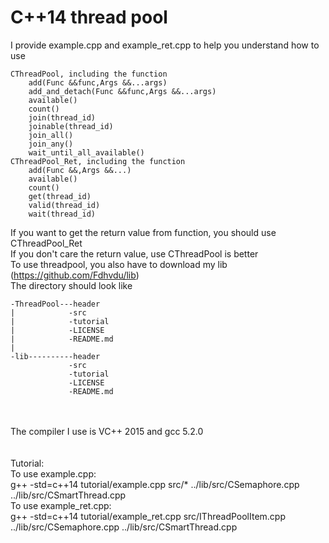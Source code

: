 # C++14 thread pool
I provide example.cpp and example_ret.cpp to help you understand how to use

	CThreadPool, including the function
		add(Func &&func,Args &&...args)
		add_and_detach(Func &&func,Args &&...args)
		available()
		count()
		join(thread_id)
		joinable(thread_id)
		join_all()
		join_any()
		wait_until_all_available()
	CThreadPool_Ret, including the function
		add(Func &&,Args &&...)
		available()
		count()
		get(thread_id)
		valid(thread_id)
		wait(thread_id)
If you want to get the return value from function, you should use CThreadPool_Ret<br/>
If you don't care the return value, use CThreadPool is better<br/>
To use threadpool, you also have to download my lib (https://github.com/Fdhvdu/lib)<br/>
The directory should look like

	-ThreadPool---header
	|            -src
	|            -tutorial
	|            -LICENSE
	|            -README.md
	|
	-lib----------header
	             -src
	             -tutorial
	             -LICENSE
	             -README.md

<br/><br/>The compiler I use is VC++ 2015 and gcc 5.2.0<br/><br/><br/>
Tutorial:<br/>
To use example.cpp:<br/>
g++ -std=c++14 tutorial/example.cpp src/* ../lib/src/CSemaphore.cpp ../lib/src/CSmartThread.cpp<br/>
To use example_ret.cpp:<br/>
g++ -std=c++14 tutorial/example_ret.cpp src/IThreadPoolItem.cpp ../lib/src/CSemaphore.cpp ../lib/src/CSmartThread.cpp
